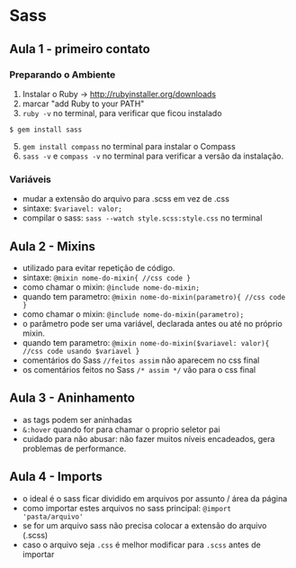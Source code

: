 # Sass

## Aula 1 - primeiro contato

### Preparando o Ambiente
1. Instalar o Ruby -> http://rubyinstaller.org/downloads
2. marcar "add Ruby to your PATH"
3. `ruby -v` no terminal, para verificar que ficou instalado
```
$ gem install sass
```
5. `gem install compass` no terminal para instalar o Compass
6. `sass -v` e `compass -v` no terminal para verificar a versão da instalação.

### Variáveis
- mudar a extensão do arquivo para .scss em vez de .css
- sintaxe: `$variavel: valor;`
- compilar o sass: `sass --watch style.scss:style.css` no terminal

## Aula 2 - Mixins
- utilizado para evitar repetição de código.
- sintaxe: `@mixin nome-do-mixin{ //css code }`
- como chamar o mixin: `@include nome-do-mixin;`
- quando tem parametro: `@mixin nome-do-mixin(parametro){ //css code }`
- como chamar o mixin: `@include nome-do-mixin(parametro);`
- o parâmetro pode ser uma variável, declarada antes ou até no próprio mixin.
- quando tem parametro: `@mixin nome-do-mixin($variavel: valor){ //css code usando $variavel }`
- comentários do Sass `//feitos assim` não aparecem no css final
- os comentários feitos no Sass `/* assim */` vão para o css final

## Aula 3 - Aninhamento
- as tags podem ser aninhadas 
- `&:hover` quando for para chamar o proprio seletor pai
- cuidado para não abusar: não fazer muitos níveis encadeados, gera problemas de performance.

## Aula 4 - Imports
- o ideal é o sass ficar dividido em arquivos por assunto / área da página
- como importar estes arquivos no sass principal: `@import 'pasta/arquivo'`
- se for um arquivo sass não precisa colocar a extensão do arquivo (.scss)
- caso o arquivo seja `.css` é melhor modificar para `.scss` antes de importar


